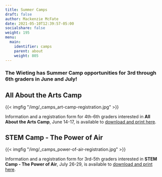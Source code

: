```yaml
---
title: Summer Camps
draft: false
author: Mackenzie McFate
date: 2021-05-10T12:39:57-05:00
socialshare: false
weight: 195
menu:
  main:
    identifier: camps
    parent: about
    weight: 805
---
```


### The Wieting has Summer Camp opportunities for 3rd through 6th graders in June and July!

## All About the Arts Camp

{{< imgfig "/img/_camps_art-camp-registration.jpg" >}}

Information and a registration form for 4th-6th graders interested in **All About the Arts Camp**, June 14-17, is available to [download and print here](/img/_camps_art-camp-registration.jpg).

## STEM Camp - The Power of Air

{{< imgfig "/img/_camps_power-of-air-registration.jpg" >}}

Information and a registration form for 3rd-5th graders interested in **STEM Camp - The Power of Air**, July 26-29, is available to [download and print here](/img/_camps_power-of-air-registration.jpg).
